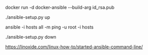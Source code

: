 
docker run -d docker-ansible --build-arg id_rsa.pub

./ansible-setup.py up

ansible -i hosts all -m ping -u root -i hosts

./ansible-setup.py down

https://linoxide.com/linux-how-to/started-ansible-command-line/